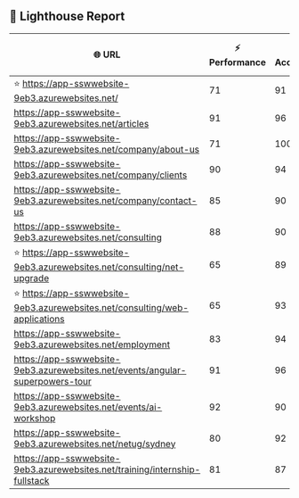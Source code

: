 ## 🚀 Lighthouse Report

| 🌐 URL | ⚡ Performance | ♿ Accessibility | ✅ Best Practices | 🔍 SEO | 📦 Bundle Size | 🗑️ Unused Bundle |
| --- | ----------- | ------------- | -------------- | --- | ---------------- | ---------------- |
| ⭐ https://app-sswwebsite-9eb3.azurewebsites.net/ | 71 | 91 | 78 | 100 | 7.86 MB | 4.93 MB |
| https://app-sswwebsite-9eb3.azurewebsites.net/articles | 91 | 96 | 78 | 92 | 4.32 MB | 2.07 MB |
| https://app-sswwebsite-9eb3.azurewebsites.net/company/about-us | 71 | 100 | 78 | 100 | 4.21 MB | 2.07 MB |
| https://app-sswwebsite-9eb3.azurewebsites.net/company/clients | 90 | 94 | 78 | 100 | 4.61 MB | 2.33 MB |
| https://app-sswwebsite-9eb3.azurewebsites.net/company/contact-us | 85 | 90 | 78 | 92 | 7.59 MB | 4.74 MB |
| https://app-sswwebsite-9eb3.azurewebsites.net/consulting | 88 | 90 | 74 | 100 | 7.86 MB | 4.93 MB |
| ⭐ https://app-sswwebsite-9eb3.azurewebsites.net/consulting/net-upgrade | 65 | 89 | 59 | 85 | 7.87 MB | 4.93 MB |
| ⭐ https://app-sswwebsite-9eb3.azurewebsites.net/consulting/web-applications | 65 | 93 | 59 | 85 | 7.86 MB | 4.93 MB |
| https://app-sswwebsite-9eb3.azurewebsites.net/employment | 83 | 94 | 78 | 100 | 4.46 MB | 2.09 MB |
| https://app-sswwebsite-9eb3.azurewebsites.net/events/angular-superpowers-tour | 91 | 96 | 74 | 100 | 7.61 MB | 4.79 MB |
| https://app-sswwebsite-9eb3.azurewebsites.net/events/ai-workshop | 92 | 90 | 74 | 92 | 7.61 MB | 4.78 MB |
| https://app-sswwebsite-9eb3.azurewebsites.net/netug/sydney | 80 | 92 | 78 | 92 | 4.62 MB | 2.26 MB |
| https://app-sswwebsite-9eb3.azurewebsites.net/training/internship-fullstack | 81 | 87 | 74 | 100 | 4.21 MB | 2.04 MB |